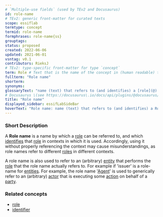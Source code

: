 ```yaml
---
# `Multiple-use fields` (used by TEv2 and Docusaurus)
id: role-name
# TEv2: generic front-matter for curated texts
scope: essiflab
termtype: concept
termid: role-name
formphrases: role-name{ss}
grouptags:
status: proposed
created: 2022-06-06
updated: 2021-06-01
vsntag: v0.1
contributors: RieksJ
# TEv2: type-specific front-matter for type `concept`
term: Role # Text that is the name of the concept in (human readable) texts.
fullterm: "Role name"
shorterm:
synonyms:
glossaryText: "name (text) that refers to (and identifies) a [role](@) in a specific context."
# Docusaurus \(see https://docusaurus\.io/docs/api/plugins/@docusaurus/plugin-content-docs#markdown-front-matter\):
title: "Role name"
displayed_sidebar: essifLabSideBar
hoverText: "Role name: name (text) that refers to (and identifies) a Role in a a specific context."
---
```


### Short Description
A **Role name** is a name by which a [role](@) can be referred to, and which [identifies](@) that [role](@) in contexts in which it is used. Accordingly, using it without properly referencing the context may cause misunderstandings, as role names refer to different [roles](@) in different contexts.

A role name is also used to refer to an (arbitrary) [entity](@) that performs the [role](@) that the role name actually refers to. For example if 'issuer' is a role-name for [entities](@). For example, the role name '[Agent](@)' is used to generically refer to an (arbitrary) [actor](@) that is executing some [action](@) on behalf of a [party](@).

### Related concepts
- [role](@)
- [identifier](@)
